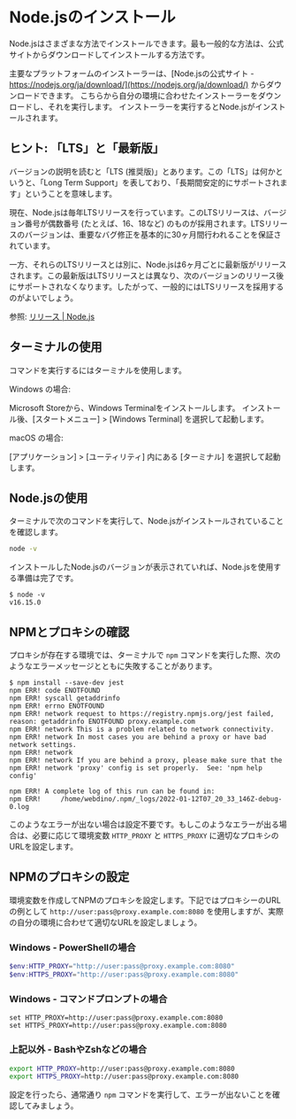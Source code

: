# Node.jsのインストール

Node.jsはさまざまな方法でインストールできます。最も一般的な方法は、公式サイトからダウンロードしてインストールする方法です。

主要なプラットフォームのインストーラーは、[Node.jsの公式サイト - https://nodejs.org/ja/download/](https://nodejs.org/ja/download/) からダウンロードできます。
こちらから自分の環境に合わせたインストーラーをダウンロードし、それを実行します。
インストーラーを実行するとNode.jsがインストールされます。

## ヒント: 「LTS」と「最新版」

バージョンの説明を読むと「LTS (推奨版)」とあります。この「LTS」は何かというと、「Long Term Support」を表しており、「長期間安定的にサポートされます」ということを意味します。

現在、Node.jsは毎年LTSリリースを行っています。このLTSリリースは、バージョン番号が偶数番号 (たとえば、16、18など) のものが採用されます。LTSリリースのバージョンは、重要なバグ修正を基本的に30ヶ月間行われることを保証されています。

一方、それらのLTSリリースとは別に、Node.jsは6ヶ月ごとに最新版がリリースされます。この最新版はLTSリリースとは異なり、次のバージョンのリリース後にサポートされなくなります。したがって、一般的にはLTSリリースを採用するのがよいでしょう。

参照: [リリース | Node.js](https://nodejs.org/ja/about/releases/)

## ターミナルの使用

コマンドを実行するにはターミナルを使用します。

Windows の場合:

Microsoft Storeから、Windows Terminalをインストールします。
インストール後、[スタートメニュー] > [Windows Terminal] を選択して起動します。

macOS の場合:

[アプリケーション] > [ユーティリティ] 内にある [ターミナル] を選択して起動します。

## Node.jsの使用

ターミナルで次のコマンドを実行して、Node.jsがインストールされていることを確認します。

```bash
node -v
```

インストールしたNode.jsのバージョンが表示されていれば、Node.jsを使用する準備は完了です。

```console
$ node -v
v16.15.0
```

## NPMとプロキシの確認

プロキシが存在する環境では、ターミナルで `npm` コマンドを実行した際、次のようなエラーメッセージとともに失敗することがあります。

```console
$ npm install --save-dev jest
npm ERR! code ENOTFOUND
npm ERR! syscall getaddrinfo
npm ERR! errno ENOTFOUND
npm ERR! network request to https://registry.npmjs.org/jest failed, reason: getaddrinfo ENOTFOUND proxy.example.com
npm ERR! network This is a problem related to network connectivity.
npm ERR! network In most cases you are behind a proxy or have bad network settings.
npm ERR! network
npm ERR! network If you are behind a proxy, please make sure that the
npm ERR! network 'proxy' config is set properly.  See: 'npm help config'

npm ERR! A complete log of this run can be found in:
npm ERR!     /home/webdino/.npm/_logs/2022-01-12T07_20_33_146Z-debug-0.log
```

このようなエラーが出ない場合は設定不要です。もしこのようなエラーが出る場合は、必要に応じて環境変数 `HTTP_PROXY` と `HTTPS_PROXY` に適切なプロキシのURLを設定します。

## NPMのプロキシの設定

環境変数を作成してNPMのプロキシを設定します。下記ではプロキシーのURLの例として `http://user:pass@proxy.example.com:8080` を使用しますが、実際の自分の環境に合わせて適切なURLを設定しましょう。

### Windows - PowerShellの場合

```powershell
$env:HTTP_PROXY="http://user:pass@proxy.example.com:8080"
$env:HTTPS_PROXY="http://user:pass@proxy.example.com:8080"
```

### Windows - コマンドプロンプトの場合

```
set HTTP_PROXY=http://user:pass@proxy.example.com:8080
set HTTPS_PROXY=http://user:pass@proxy.example.com:8080
```

### 上記以外 - BashやZshなどの場合

```bash
export HTTP_PROXY=http://user:pass@proxy.example.com:8080
export HTTPS_PROXY=http://user:pass@proxy.example.com:8080
```

設定を行ったら、通常通り `npm` コマンドを実行して、エラーが出ないことを確認してみましょう。
